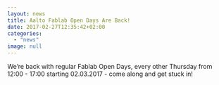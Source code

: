 ```yaml
---
layout: news
title: Aalto Fablab Open Days Are Back!
date: 2017-02-27T12:35:42+02:00
categories:
  - "news"
image: null
---
```


We’re back with regular Fablab Open Days, every other Thursday from 12:00 - 17:00 starting 02.03.2017 - come along and get stuck in! 
